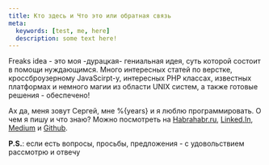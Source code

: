 ```yaml
---
title: Кто здесь и Что это или обратная связь
meta:
  keywords: [test, me, here]
  description: some text here!
---
```


Freaks idea - это моя -дурацкая- гениальная идея, суть которой состоит в помощи нуждающимся. Много интересных статей по верстке, кроссброузерному JavaScirpt-у, интересных PHP классах, известных платформах и немного магии из области UNIX систем, а также готовые решения - обеспечено!

Ах да, меня зовут Сергей, мне %{years} и я люблю программировать. О чем я пишу и что знаю? Можно посмотреть на [Habrahabr.ru](http://habrahabr.ru/users/serjoga/), [Linked.In](https://www.linkedin.com/in/sergiy-stotskiy-b747ba23/), [Medium](https://medium.com/@sergiy.stotskiy/latest) и [Github](https://github.com/stalniy).

**P.S.**: если есть вопросы, просьбы, предложения - с удовольствием рассмотрю и отвечу
